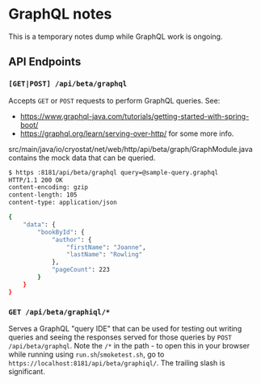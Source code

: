 # GraphQL notes

This is a temporary notes dump while GraphQL work is ongoing.

## API Endpoints

### `[GET|POST] /api/beta/graphql`

Accepts `GET` or `POST` requests to perform GraphQL queries. See:
- https://www.graphql-java.com/tutorials/getting-started-with-spring-boot/
- https://graphql.org/learn/serving-over-http/
for some more info.

src/main/java/io/cryostat/net/web/http/api/beta/graph/GraphModule.java
contains the mock data that can be queried.

```bash
$ https :8181/api/beta/graphql query=@sample-query.graphql
HTTP/1.1 200 OK
content-encoding: gzip
content-length: 105
content-type: application/json

{
    "data": {
        "bookById": {
            "author": {
                "firstName": "Joanne",
                "lastName": "Rowling"
            },
            "pageCount": 223
        }
    }
}
```

### `GET /api/beta/graphiql/*`

Serves a GraphQL "query IDE" that can be used for testing out writing queries
and seeing the responses served for those queries by `POST /api/beta/graphql`.
Note the `/*` in the path - to open this in your browser while running using
`run.sh`/`smoketest.sh`, go to `https://localhost:8181/api/beta/graphiql/`. The
trailing slash is significant.

